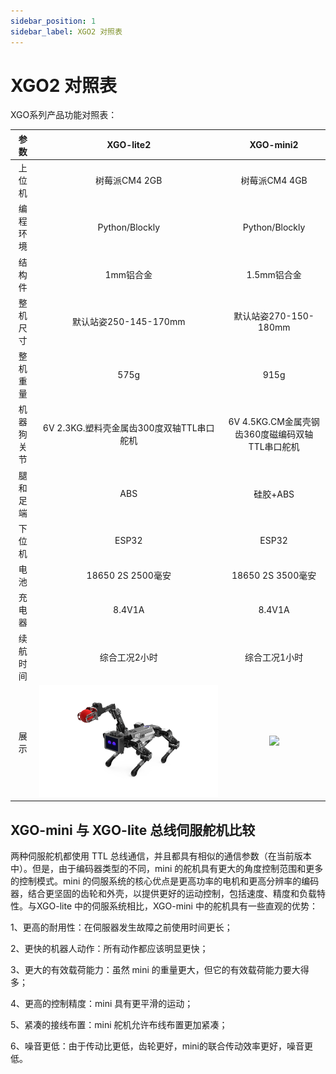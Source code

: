 ```yaml
---
sidebar_position: 1
sidebar_label: XGO2 对照表
---
```


# XGO2 对照表

XGO系列产品功能对照表：

|  **参数**  |               **XGO-lite2**               |                  **XGO-mini2**                  |
| :--------: | :---------------------------------------: | :---------------------------------------------: |
|   上位机   |              树莓派CM4  2GB               |                 树莓派CM4  4GB                  |
|  编程环境  |              Python/Blockly               |                 Python/Blockly                  |
|   结构件   |                 1mm铝合金                 |                   1.5mm铝合金                   |
|  整机尺寸  |           默认站姿250-145-170mm           |              默认站姿270-150-180mm              |
|  整机重量  |                   575g                    |                      915g                       |
| 机器狗关节 | 6V 2.3KG.塑料壳金属齿300度双轴TTL串口舵机 | 6V 4.5KG.CM金属壳钢齿360度磁编码双轴TTL串口舵机 |
|  腿和足端  |                    ABS                    |                    硅胶+ABS                     |
|   下位机   |                   ESP32                   |                      ESP32                      |
|    电池    |             18650 2S 2500毫安             |                18650 2S 3500毫安                |
|   充电器   |                  8.4V1A                   |                     8.4V1A                      |
|  续航时间  |               综合工况2小时               |                  综合工况1小时                  |
|    展示    |    ![](./../images/cm4-xgo-index.png)     |       ![](./../imacm4-xgo-mini-index.png)       |

## XGO-mini 与 XGO-lite 总线伺服舵机比较

两种伺服舵机都使用 TTL 总线通信，并且都具有相似的通信参数（在当前版本中）。但是，由于编码器类型的不同，mini 的舵机具有更大的角度控制范围和更多的控制模式。mini 的伺服系统的核心优点是更高功率的电机和更高分辨率的编码器，结合更坚固的齿轮和外壳，以提供更好的运动控制，包括速度、精度和负载特性。与XGO-lite 中的伺服系统相比，XGO-mini 中的舵机具有一些直观的优势：

1、更高的耐用性：在伺服器发生故障之前使用时间更长；

2、更快的机器人动作：所有动作都应该明显更快；

3、更大的有效载荷能力：虽然 mini 的重量更大，但它的有效载荷能力要大得多；

4、更高的控制精度：mini 具有更平滑的运动；

5、紧凑的接线布置：mini 舵机允许布线布置更加紧凑；

6、噪音更低：由于传动比更低，齿轮更好，mini的联合传动效率更好，噪音更低。
